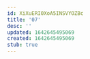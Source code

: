 ```yaml
---
id: XiXuERI0XoA5INSVYOZBc
title: '07'
desc: ''
updated: 1642645495069
created: 1642645495069
stub: true
---
```


